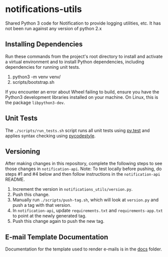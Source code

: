 # notifications-utils

Shared Python 3 code for Notification to provide logging utilities, etc.  It has not been run against any version of python 2.x

## Installing Dependencies

Run these commands from the project's root directory to install and activate a virtual environment and to install Python dependencies, including dependencies for running unit tests.

1. python3 -m venv venv/
2. scripts/bootstrap.sh

If you encounter an error about Wheel failing to build, ensure you have the Python3 development libraries installed on your machine.  On Linux, this is the package `libpython3-dev`.

## Unit Tests

The `./scripts/run_tests.sh` script runs all unit tests using [py.test](http://pytest.org/latest/) and applies syntax checking using [pycodestyle](https://pypi.python.org/pypi/pycodestyle).

## Versioning

After making changes in this repository, complete the following steps to see those changes in `notification-api`. 
Note: To test locally before pushing, do steps #1 and #4 below and then follow instructions in the `notification-api` README.

1. Increment the version in `notifications_utils/version.py`.
2. Push this change.
3. Manually run `./scripts/push-tag.sh`, which will look at `version.py` and push a tag with that version.
4. In `notification-api`, update `requirements.txt` and `requirements-app.txt` to point at the newly generated tag.
5. Push this change again to push the new tag.

## E-mail Template Documentation

Documentation for the template used to render e-mails is in the [docs](./docs/README.md) folder.
